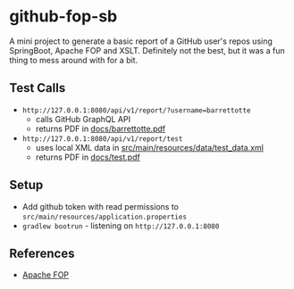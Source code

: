# github-fop-sb

A mini project to generate a basic report of a GitHub user's repos using SpringBoot, Apache FOP and XSLT.
Definitely not the best, but it was a fun thing to mess around with for a bit.

## Test Calls

- ```http://127.0.0.1:8080/api/v1/report/?username=barrettotte``` 
  - calls GitHub GraphQL API
  - returns PDF in [docs/barrettotte.pdf](docs/barrettotte.pdf)
- ```http://127.0.0.1:8080/api/v1/report/test``` 
  - uses local XML data in [src/main/resources/data/test_data.xml](src/main/resources/data/test_data.xml)
  - returns PDF in [docs/test.pdf](docs/test.pdf)

## Setup

- Add github token with read permissions to ```src/main/resources/application.properties```
- ```gradlew bootrun``` - listening on ```http://127.0.0.1:8080```

## References

- [Apache FOP](https://xmlgraphics.apache.org/fop/)
